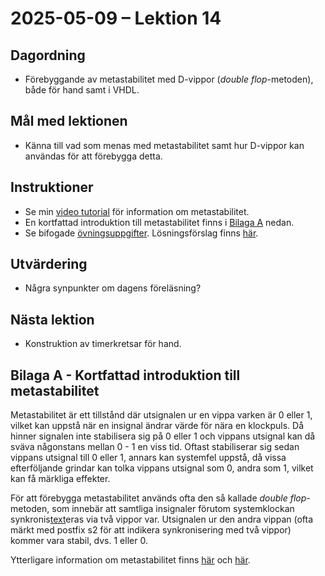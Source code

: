 # 2025-05-09 – Lektion 14

## Dagordning
* Förebyggande av metastabilitet med D-vippor (*double flop*-metoden), både för hand samt i VHDL.

## Mål med lektionen
* Känna till vad som menas med metastabilitet samt hur D-vippor kan användas för att förebygga detta.

## Instruktioner
* Se min [video tutorial](https://www.youtube.com/watch?reload=9&v=KrssJRgF13I&feature=youtu.be) för information om metastabilitet.
* En kortfattad introduktion till metastabilitet finns i [Bilaga A](#bilaga-a---kortfattad-information-gällande-metastabilitet) nedan.
* Se bifogade [övningsuppgifter](./Övningsuppgifter%202025-05-09.pdf). Lösningsförslag finns [här](./notes/README.md).

## Utvärdering
* Några synpunkter om dagens föreläsning?

## Nästa lektion
* Konstruktion av timerkretsar för hand.

## Bilaga A - Kortfattad introduktion till metastabilitet

Metastabilitet är ett tillstånd där utsignalen ur en vippa varken är 0 eller 1, vilket kan uppstå när en insignal ändrar värde för nära en klockpuls. Då hinner signalen inte stabilisera sig på 0 eller 1 och vippans utsignal kan då sväva någonstans mellan 0 - 1 en viss tid. Oftast stabiliserar sig sedan vippans utsignal till 0 eller 1, annars kan systemfel uppstå, då vissa efterföljande grindar kan tolka vippans utsignal som 0, andra som 1, vilket kan få märkliga effekter.

För att förebygga metastabilitet används ofta den så kallade *double flop*-metoden, som innebär att samtliga insignaler förutom
systemklockan synkronis[text](file:///c%3A/Users/SEGOTER/Downloads/led_toggle_meta_prev.qar)eras via två vippor var. Utsignalen ur den andra vippan (ofta märkt med postfix s2 för att indikera synkronisering med två vippor) kommer vara stabil, dvs. 1 eller 0.

Ytterligare information om metastabilitet finns [här](https://nandland.com/lesson-13-metastability/) 
och [här](https://vhdlwhiz.com/terminology/metastability/).